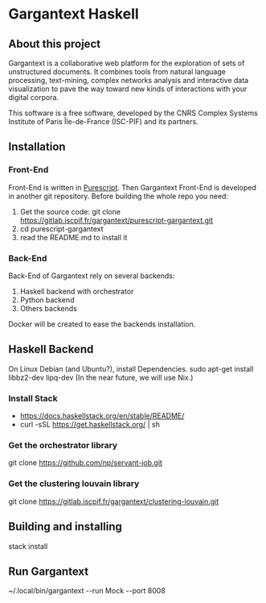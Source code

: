 # Gargantext Haskell

## About this project

Gargantext is a collaborative web platform for the exploration of sets
of unstructured documents. It combines tools from natural language
processing, text-mining, complex networks analysis and interactive data
visualization to pave the way toward new kinds of interactions with your
digital corpora.

This software is a free software, developed by the CNRS Complex Systems
Institute of Paris Île-de-France (ISC-PIF) and its partners.

## Installation

### Front-End

Front-End is written in [Purescript](http://www.purescript.org/).
Then Gargantext Front-End is developed in another git repository. 
Before building the whole repo you need:

1. Get the source code:
    git clone https://gitlab.iscpif.fr/gargantext/purescript-gargantext.git
2. cd purescript-gargantext
3. read the README.md to install it


### Back-End

Back-End of Gargantext rely on several backends:
1. Haskell backend with orchestrator
2. Python backend
3. Others backends

Docker will be created to ease the backends installation.

## Haskell Backend

On Linux Debian (and Ubuntu?), install Dependencies.
sudo apt-get install libbz2-dev lipq-dev
(In the near future, we will use Nix.)

### Install Stack
- https://docs.haskellstack.org/en/stable/README/
- curl -sSL https://get.haskellstack.org/ | sh

### Get the orchestrator library

git clone https://github.com/np/servant-job.git

### Get the clustering louvain library

git clone https://gitlab.iscpif.fr/gargantext/clustering-louvain.git

## Building and installing
stack install

## Run Gargantext
~/.local/bin/gargantext --run Mock --port 8008
